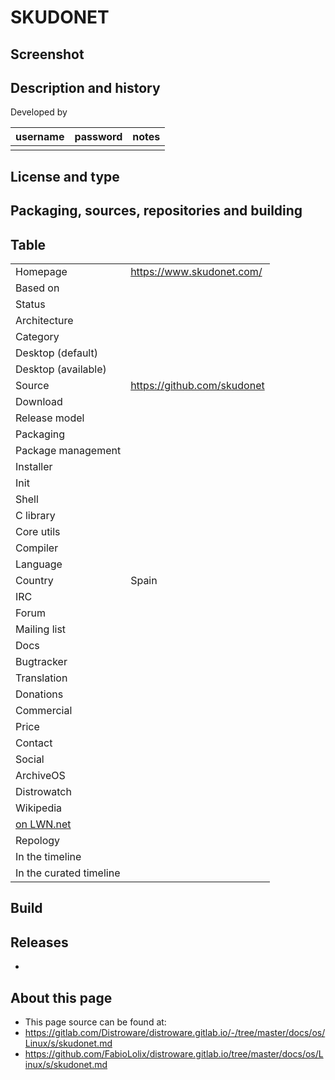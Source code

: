 # SKUDONET

## Screenshot


## Description and history



Developed by

| username | password | notes |
|----------|----------|-------|
|  |  |  |


## License and type




## Packaging, sources, repositories and building




## Table

|                       |  |
|-----------------------|--|
| Homepage              | <https://www.skudonet.com/> |
| Based on              |  |
| Status                |  |
| Architecture          |  |
| Category              |  |
| Desktop (default)     |  |
| Desktop (available)   |  |
| Source                | <https://github.com/skudonet> |
| Download              |  |
| Release model         |  |
| Packaging             |  |
| Package management    |  |
| Installer             |  |
| Init                  |  |
| Shell                 |  |
| C library             |  |
| Core utils            |  |
| Compiler              |  |
| Language              |  |
| Country               | Spain |
| IRC                   |  |
| Forum                 |  |
| Mailing list          |  |
| Docs                  |  |
| Bugtracker            |  |
| Translation           |  |
| Donations             |  |
| Commercial            |  |
| Price                 |  |
| Contact               |  |
| Social                | <br> |
| ArchiveOS             |  |
| Distrowatch           |  |
| Wikipedia             |  |
| [on LWN.net](https://lwn.net/Distributions/) |  |
| Repology              |  |
| In the timeline       |  |
| In the curated timeline |  |


## Build


## Releases

* 


## About this page

* This page source can be found at:
* <https://gitlab.com/Distroware/distroware.gitlab.io/-/tree/master/docs/os/Linux/s/skudonet.md>
* <https://github.com/FabioLolix/distroware.gitlab.io/tree/master/docs/os/Linux/s/skudonet.md>
